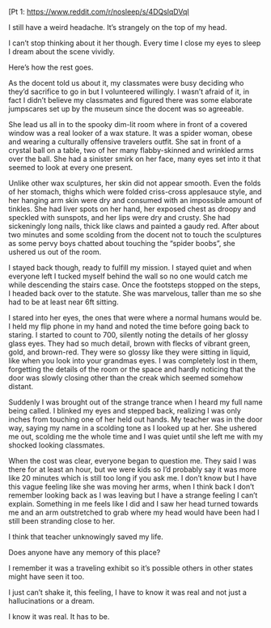 [Pt 1: https://www.reddit.com/r/nosleep/s/4DQslqDVqI

I still have a weird headache. It’s strangely on the top of my head. 

I can’t stop thinking about it her though. Every time I close my eyes to sleep I dream about the scene vividly. 

Here’s how the rest goes. 

As the docent told us about it, my classmates were busy deciding who they’d sacrifice to go in but I volunteered willingly. I wasn’t afraid of it, in fact I didn’t believe my classmates and figured there was some elaborate jumpscares set up by the museum since the docent was so agreeable. 

She lead us all in to the spooky dim-lit room where in front of a covered window was a real looker of a wax stature. It was a spider woman, obese and wearing a culturally offensive travelers outfit. She sat in front of a crystal ball on a table, two of her many flabby-skinned and wrinkled arms over the ball. She had a sinister smirk on her face, many eyes set into it that seemed to look at every one present. 

Unlike other wax sculptures, her skin did not appear smooth. Even the folds of her stomach, thighs which were folded criss-cross applesauce style, and her hanging arm skin were dry and consumed with an impossible amount of tinkles. She had liver spots on her hand, her exposed chest as droopy and speckled with sunspots, and her lips were dry and crusty. She had sickeningly long nails, thick like claws and painted a gaudy red. After about two minutes and some scolding from the docent not to touch the sculptures as some pervy boys chatted about touching the “spider boobs”, she ushered us out of the room. 

I stayed back though, ready to fulfill my mission. I stayed quiet and when everyone left I tucked myself behind the wall so no one would catch me while descending the stairs case. Once the footsteps stopped on the steps, I headed back over to the statute. She was marvelous, taller than me so she had to be at least near 6ft sitting. 

I stared into her eyes, the ones that were where a normal humans would be. I held my flip phone in my hand and noted the time before going back to staring. I started to count to 700, silently noting the details of her glossy glass eyes. They had so much detail, brown with flecks of vibrant green, gold, and brown-red. They were so glossy like they were sitting in liquid, like when you look into your grandmas eyes. I was completely lost in them, forgetting the details of the room or the space and hardly noticing that the door was slowly closing other than the creak which seemed somehow distant. 

Suddenly I was brought out of the strange trance when I heard my full name being called. I blinked my eyes and stepped back, realizing I was only inches from touching one of her held out hands. My teacher was in the door way, saying my name in a scolding tone as I looked up at her. She ushered me out, scolding me the whole time and I was quiet until she left me with my shocked looking classmates. 

When the cost was clear, everyone began to question me. They said I was there for at least an hour, but we were kids so I’d probably say it was more like 20 minutes which is still too long if you ask me. I don’t know but I have this vague feeling like she was moving her arms, when I think back I don’t remember looking back as I was leaving but I have a strange feeling I can’t explain. Something in me feels like I did and I saw her head turned towards me and an arm outstretched to grab where my head would have been had I still been stranding close to her. 

I think that teacher unknowingly saved my life. 

Does anyone have any memory of this place? 

I remember it was a traveling exhibit so it’s possible others in other states might have seen it too. 

I just can’t shake it, this feeling, I have to know it was real and not just a hallucinations or a dream. 

I know it was real. It has to be. 